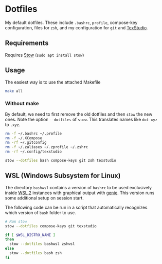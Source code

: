 # Dotfiles

My default dotfiles. These include `.bashrc`, `profile`, compose-key configuration, files for `zsh`, and my configuration for `git` and [TexStudio].

## Requirements
Requires [Stow] (`sudo apt install stow`)

## Usage

The easiest way is to use the attached Makefile

```sh
make all
```

### Without make
By default, we need to first remove the old dotfiles and then `stow` the new
ones. Note the option `--dotfiles` of `stow`. This translates names like
`dot-xyz` to `.xyz`.

```bash
rm -f ~/.bashrc ~/.profile
rm -f ~/.XCompose
rm -rf ~/.gitconfig
rm -f ~/.zaliases ~/.zprofile ~/.zshrc
rm -rf ~/.config/texstudio

stow --dotfiles bash compose-keys git zsh texstudio
```

## WSL (Windows Subsystem for Linux)
The directory `bashwsl` contains a version of `bashrc` to be used exclusively
inside [WSL 2] instances with graphical output with [genie]. This version runs
some additional setup on session start.

The following code can be run in a script that automatically recognizes which
version of `bash` folder to use.

```bash
# Run stow
stow --dotfiles compose-keys git texstudio

if [ $WSL_DISTRO_NAME ]
then
  stow --dotfiles bashwsl zshwsl
else
  stow --dotfiles bash zsh
fi
```

[genie]: https://github.com/arkane-systems/genie
[Stow]: https://www.gnu.org/software/stow/
[TexStudio]: https://www.texstudio.org
[WSL 2]: https://docs.microsoft.com/en-us/windows/wsl/
